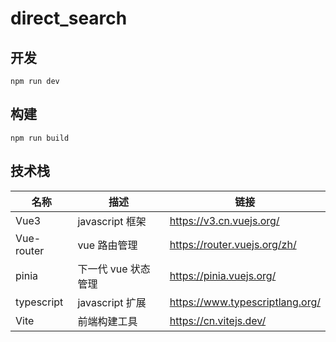 # direct_search

## 开发

```
npm run dev
```

## 构建

```
npm run build
```

## 技术栈

| 名称       | 描述                | 链接                            |
| ---------- | ------------------- | ------------------------------- |
| Vue3       | javascript 框架     | https://v3.cn.vuejs.org/        |
| Vue-router | vue 路由管理        | https://router.vuejs.org/zh/    |
| pinia      | 下一代 vue 状态管理 | https://pinia.vuejs.org/        |
| typescript | javascript 扩展     | https://www.typescriptlang.org/ |
| Vite       | 前端构建工具        | https://cn.vitejs.dev/          |
